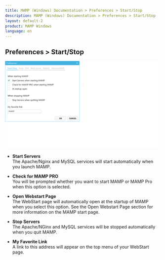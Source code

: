 ```yaml
---
title: MAMP (Windows) Documentation > Preferences > Start/Stop
description: MAMP (Windows) Documentation > Preferences > Start/Stop
layout: default-2
product: MAMP Windows
language: en
---
```


## Preferences > Start/Stop

![MAMP](/en/MAMP-Windows/Preferences/Start-Stop/StartStop.png)

*   **Start Servers**  
   The Apache/Nginx and MySQL services will start automatically when you launch MAMP.

*   **Check for MAMP PRO**  
   You will be prompted whether you want to start MAMP or MAMP Pro when this option is selected.

*   **Open Webstart Page**  
   The WebStart page will automatically open at the startup of MAMP when you select this option. See the Open Webstart Page section for more information on the MAMP start page.

*   **Stop Servers**  
   The Apache/NGinx and MySQL services will be stopped automatically when you quit MAMP.

*   **My Favorite Link**  
   A link to this address will appear on the top menu of your WebStart page.
